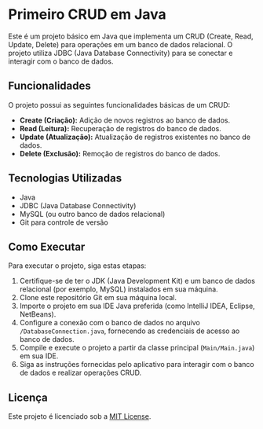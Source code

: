 # Primeiro CRUD em Java

Este é um projeto básico em Java que implementa um CRUD (Create, Read, Update, Delete) para operações em um banco de dados relacional. O projeto utiliza JDBC (Java Database Connectivity) para se conectar e interagir com o banco de dados.

## Funcionalidades

O projeto possui as seguintes funcionalidades básicas de um CRUD:

- **Create (Criação):** Adição de novos registros ao banco de dados.
- **Read (Leitura):** Recuperação de registros do banco de dados.
- **Update (Atualização):** Atualização de registros existentes no banco de dados.
- **Delete (Exclusão):** Remoção de registros do banco de dados.

## Tecnologias Utilizadas

- Java
- JDBC (Java Database Connectivity)
- MySQL (ou outro banco de dados relacional)
- Git para controle de versão

## Como Executar

Para executar o projeto, siga estas etapas:

1. Certifique-se de ter o JDK (Java Development Kit) e um banco de dados relacional (por exemplo, MySQL) instalados em sua máquina.
2. Clone este repositório Git em sua máquina local.
3. Importe o projeto em sua IDE Java preferida (como IntelliJ IDEA, Eclipse, NetBeans).
4. Configure a conexão com o banco de dados no arquivo `/DatabaseConnection.java`, fornecendo as credenciais de acesso ao banco de dados.
5. Compile e execute o projeto a partir da classe principal (`Main/Main.java`) em sua IDE.
6. Siga as instruções fornecidas pelo aplicativo para interagir com o banco de dados e realizar operações CRUD.


## Licença

Este projeto é licenciado sob a [MIT License](LICENSE).
